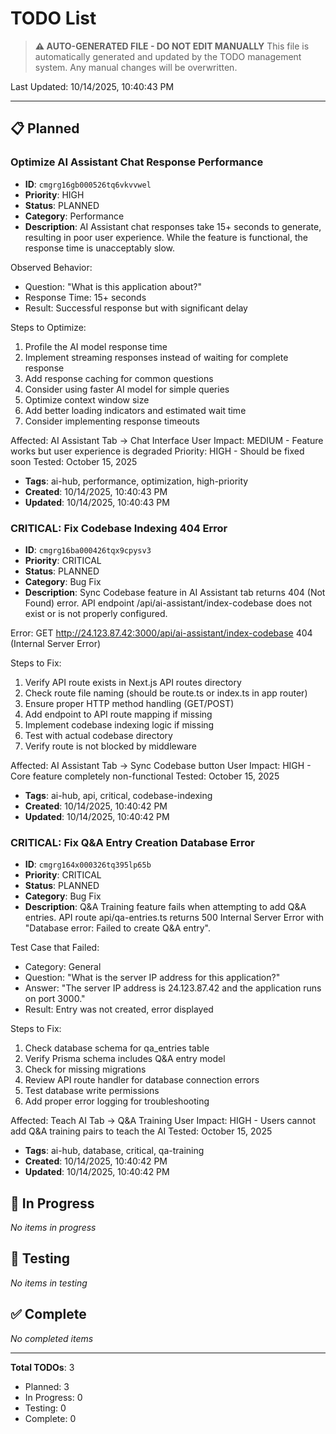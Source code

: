 # TODO List

> **⚠️ AUTO-GENERATED FILE - DO NOT EDIT MANUALLY**
> This file is automatically generated and updated by the TODO management system.
> Any manual changes will be overwritten.

Last Updated: 10/14/2025, 10:40:43 PM

---

## 📋 Planned

### Optimize AI Assistant Chat Response Performance

- **ID**: `cmgrg16gb000526tq6vkvvwel`
- **Priority**: HIGH
- **Status**: PLANNED
- **Category**: Performance
- **Description**: AI Assistant chat responses take 15+ seconds to generate, resulting in poor user experience. While the feature is functional, the response time is unacceptably slow.

Observed Behavior:
- Question: "What is this application about?"
- Response Time: 15+ seconds
- Result: Successful response but with significant delay

Steps to Optimize:
1. Profile the AI model response time
2. Implement streaming responses instead of waiting for complete response
3. Add response caching for common questions
4. Consider using faster AI model for simple queries
5. Optimize context window size
6. Add better loading indicators and estimated wait time
7. Consider implementing response timeouts

Affected: AI Assistant Tab → Chat Interface
User Impact: MEDIUM - Feature works but user experience is degraded
Priority: HIGH - Should be fixed soon
Tested: October 15, 2025
- **Tags**: ai-hub, performance, optimization, high-priority
- **Created**: 10/14/2025, 10:40:43 PM
- **Updated**: 10/14/2025, 10:40:43 PM

### CRITICAL: Fix Codebase Indexing 404 Error

- **ID**: `cmgrg16ba000426tqx9cpysv3`
- **Priority**: CRITICAL
- **Status**: PLANNED
- **Category**: Bug Fix
- **Description**: Sync Codebase feature in AI Assistant tab returns 404 (Not Found) error. API endpoint /api/ai-assistant/index-codebase does not exist or is not properly configured.

Error: GET http://24.123.87.42:3000/api/ai-assistant/index-codebase 404 (Internal Server Error)

Steps to Fix:
1. Verify API route exists in Next.js API routes directory
2. Check route file naming (should be route.ts or index.ts in app router)
3. Ensure proper HTTP method handling (GET/POST)
4. Add endpoint to API route mapping if missing
5. Implement codebase indexing logic if missing
6. Test with actual codebase directory
7. Verify route is not blocked by middleware

Affected: AI Assistant Tab → Sync Codebase button
User Impact: HIGH - Core feature completely non-functional
Tested: October 15, 2025
- **Tags**: ai-hub, api, critical, codebase-indexing
- **Created**: 10/14/2025, 10:40:42 PM
- **Updated**: 10/14/2025, 10:40:42 PM

### CRITICAL: Fix Q&A Entry Creation Database Error

- **ID**: `cmgrg164x000326tq395lp65b`
- **Priority**: CRITICAL
- **Status**: PLANNED
- **Category**: Bug Fix
- **Description**: Q&A Training feature fails when attempting to add Q&A entries. API route api/qa-entries.ts returns 500 Internal Server Error with "Database error: Failed to create Q&A entry".

Test Case that Failed:
- Category: General
- Question: "What is the server IP address for this application?"
- Answer: "The server IP address is 24.123.87.42 and the application runs on port 3000."
- Result: Entry was not created, error displayed

Steps to Fix:
1. Check database schema for qa_entries table
2. Verify Prisma schema includes Q&A entry model
3. Check for missing migrations
4. Review API route handler for database connection errors
5. Test database write permissions
6. Add proper error logging for troubleshooting

Affected: Teach AI Tab → Q&A Training
User Impact: HIGH - Users cannot add Q&A training pairs to teach the AI
Tested: October 15, 2025
- **Tags**: ai-hub, database, critical, qa-training
- **Created**: 10/14/2025, 10:40:42 PM
- **Updated**: 10/14/2025, 10:40:42 PM

## 🚧 In Progress

*No items in progress*

## 🧪 Testing

*No items in testing*

## ✅ Complete

*No completed items*

---

**Total TODOs**: 3
- Planned: 3
- In Progress: 0
- Testing: 0
- Complete: 0